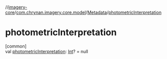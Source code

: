 //[imagery-core](../../../index.md)/[com.chrynan.imagery.core.model](../index.md)/[Metadata](index.md)/[photometricInterpretation](photometric-interpretation.md)

# photometricInterpretation

[common]\
val [photometricInterpretation](photometric-interpretation.md): [Int](https://kotlinlang.org/api/latest/jvm/stdlib/kotlin/-int/index.html)? = null
